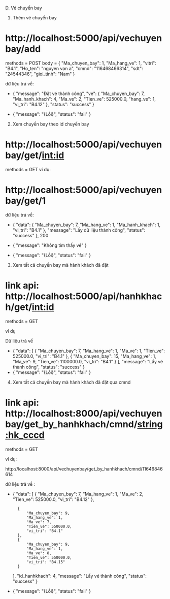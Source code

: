 D. Vé chuyến bay

1. Thêm vé chuyến bay 
# http://localhost:5000/api/vechuyenbay/add
methods = POST
body = {
        "Ma_chuyen_bay": 1,
        "Ma_hang_ve": 1,
        "vitri": "B4.1",
        "Ho_ten": "nguyen van a",
        "cmnd": "116468466314",
        "sdt": "24544346",
        "gioi_tinh": "Nam"
    }
 

dữ liệu trả về:

- {
    "message": "Đặt vé thành công",
    "ve": {
        "Ma_chuyen_bay": 7,
        "Ma_hanh_khach": 4,
        "Ma_ve": 2,
        "Tien_ve": 525000.0,
        "hang_ve": 1,
        "vi_tri": "B4.12"
    },
    "status": "success"
}

- {
    "message": "{Lỗi}",
    "status": "fail"
}


2. Xem chuyến bay theo id chuyến bay
# http://localhost:5000/api/vechuyenbay/get/<int:id>
methods = GET
ví dụ:

# http://localhost:5000/api/vechuyenbay/get/1

dữ liệu trả về:
- {
    "data": {
        "Ma_chuyen_bay": 7,
        "Ma_hang_ve": 1,
        "Ma_hanh_khach": 1,
        "vi_tri": "B4.1"
    },
    "message": "Lấy dữ liệu thành công",
    "status": "success"
}, 200

- {
    "message": "Không tìm thấy vé"
}

- {
    "message": "{Lỗi}",
    "status": "fail"
}



3. Xem tất cả chuyến bay mà hành khách đã đặt

# link api: http://localhost:5000/api/hanhkhach/get/<int:id>
methods = GET

ví dụ


Dữ liệu trả về

- {
    "data": [
        {
            "Ma_chuyen_bay": 7,
            "Ma_hang_ve": 1,
            "Ma_ve": 1,
            "Tien_ve": 525000.0,
            "vi_tri": "B4.1"
        },
        {
            "Ma_chuyen_bay": 15,
            "Ma_hang_ve": 1,
            "Ma_ve": 9,
            "Tien_ve": 1100000.0,
            "vi_tri": "B4.1"
        }
    ],
    "message": "Lấy vé thành công",
    "status": "success"
}
- {
    "message": "{Lỗi}",
    "status": "fail"
}


4. Xem tất cả chuyến bay mà hành khách đã đặt qua cmnd

# link api: http://localhost:8000/api/vechuyenbay/get_by_hanhkhach/cmnd/<string:hk_cccd>
methods = GET


ví dụ:

http://localhost:8000/api/vechuyenbay/get_by_hanhkhach/cmnd/11646846614


dữ liệu trả về :

- {
    "data": [
        {
            "Ma_chuyen_bay": 7,
            "Ma_hang_ve": 1,
            "Ma_ve": 2,
            "Tien_ve": 525000.0,
            "vi_tri": "B4.12"
        },
       
        {
            "Ma_chuyen_bay": 9,
            "Ma_hang_ve": 1,
            "Ma_ve": 7,
            "Tien_ve": 550000.0,
            "vi_tri": "B4.1"
        },
        {
            "Ma_chuyen_bay": 9,
            "Ma_hang_ve": 1,
            "Ma_ve": 8,
            "Tien_ve": 550000.0,
            "vi_tri": "B4.15"
        }
    ],
    "id_hanhkhach": 4,
    "message": "Lấy vé thành công",
    "status": "success"
}

- {
    "message": "{Lỗi}",
    "status": "fail"
}
